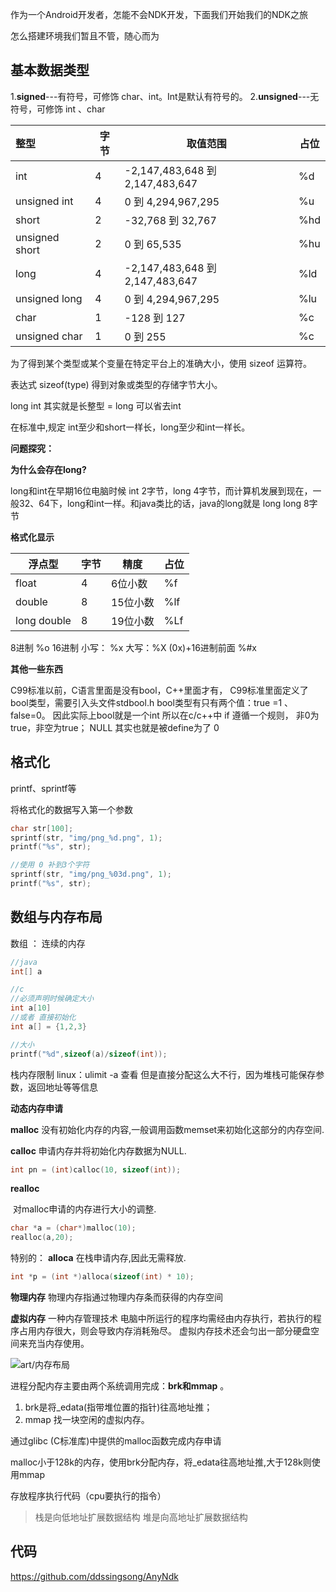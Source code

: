 作为一个Android开发者，怎能不会NDK开发，下面我们开始我们的NDK之旅

怎么搭建环境我们暂且不管，随心而为

## 基本数据类型

1.**signed**---有符号，可修饰 char、int。Int是默认有符号的。
2.**unsigned**---无符号，可修饰 int 、char

| 整型           | 字节 | 取值范围                        | 占位 |
| :------------- | ---- | ------------------------------- | ---- |
| int            | 4    | -2,147,483,648 到 2,147,483,647 | %d   |
| unsigned int   | 4    | 0 到 4,294,967,295              | %u   |
| short          | 2    | -32,768 到 32,767               | %hd  |
| unsigned short | 2    | 0 到 65,535                     | %hu  |
| long           | 4    | -2,147,483,648 到 2,147,483,647 | %ld  |
| unsigned long  | 4    | 0 到 4,294,967,295              | %lu  |
| char           | 1    | -128 到 127                     | %c   |
| unsigned char  | 1    | 0 到 255                        | %c   |

为了得到某个类型或某个变量在特定平台上的准确大小，使用 sizeof 运算符。

表达式 sizeof(type) 得到对象或类型的存储字节大小。

long int 其实就是长整型 = long 可以省去int

在标准中,规定 int至少和short一样长，long至少和int一样长。

**问题探究：**

**为什么会存在long?**

long和int在早期16位电脑时候 int 2字节，long 4字节，而计算机发展到现在，一般32、64下，long和int一样。和java类比的话，java的long就是 long long 8字节



**格式化显示**

| 浮点型      | 字节 | 精度     | 占位 |
| ----------- | ---- | -------- | ---- |
| float       | 4    | 6位小数  | %f   |
| double      | 8    | 15位小数 | %lf  |
| long double | 8    | 19位小数 | %Lf  |

8进制 			%o
16进制			小写： %x    大写：%X
(0x)+16进制前面 	%#x 

**其他一些东西**

C99标准以前，C语言里面是没有bool，C++里面才有，
C99标准里面定义了bool类型，需要引入头文件stdbool.h
bool类型有只有两个值：true =1 、false=0。
因此实际上bool就是一个int
所以在c/c++中 if 遵循一个规则， 非0为true，非空为true；
NULL 其实也就是被define为了 0 



## 格式化

printf、sprintf等

将格式化的数据写入第一个参数

```c
char str[100];
sprintf(str, "img/png_%d.png", 1);
printf("%s", str);

//使用 0 补到3个字符
sprintf(str, "img/png_%03d.png", 1);
printf("%s", str);
```



## 数组与内存布局

数组  ： 连续的内存

```c
//java
int[] a

//c
//必须声明时候确定大小
int a[10]  
//或者 直接初始化 
int a[] = {1,2,3}

//大小
printf("%d",sizeof(a)/sizeof(int));
```

栈内存限制  linux：ulimit -a 查看
但是直接分配这么大不行，因为堆栈可能保存参数，返回地址等等信息

**动态内存申请**

**malloc** 
	没有初始化内存的内容,一般调用函数memset来初始化这部分的内存空间.

**calloc**
	申请内存并将初始化内存数据为NULL.

```c
int pn = (int)calloc(10, sizeof(int));
```

**realloc**

​	 对malloc申请的内存进行大小的调整.

```c
char *a = (char*)malloc(10);
realloc(a,20);
```

特别的：
**alloca**
	在栈申请内存,因此无需释放.

```c
int *p = (int *)alloca(sizeof(int) * 10);
```

**物理内存**
	物理内存指通过物理内存条而获得的内存空间

**虚拟内存**
	一种内存管理技术
	电脑中所运行的程序均需经由内存执行，若执行的程序占用内存很大，则会导致内存消耗殆尽。
	虚拟内存技术还会匀出一部分硬盘空间来充当内存使用。

![art/内存布局](内存布局.png)



进程分配内存主要由两个系统调用完成：**brk和mmap** 。

1. brk是将_edata(指带堆位置的指针)往高地址推；
2. mmap 找一块空闲的虚拟内存。



通过glibc (C标准库)中提供的malloc函数完成内存申请

malloc小于128k的内存，使用brk分配内存，将_edata往高地址推,大于128k则使用mmap

存放程序执行代码（cpu要执行的指令）

> 栈是向低地址扩展数据结构
> 堆是向高地址扩展数据结构



## 代码
https://github.com/ddssingsong/AnyNdk

















